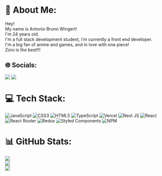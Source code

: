 # 💫 About Me:
Hey!<br>My name is Antonio Bruno Wingert!<br>I'm 24 years old.<br>I'm a full stack development student, i'm currently a front end developer.<br>I'm a big fan of anime and games, and in love with one piece! <br>Zoro is the best!!!



## 🌐 Socials:
<a href="https://www.linkedin.com/in/antoniobrunowingert/" target="_blank"><img src="https://img.shields.io/badge/-LinkedIn-%230077B5?style=for-the-badge&logo=linkedin&logoColor=white" target="_blank"></a> 
<a href = "antoniobwingert@gmail.com"><img src="https://img.shields.io/badge/Gmail-D14836?style=for-the-badge&logo=gmail&logoColor=white" target="_blank"></a>

# 💻 Tech Stack:
![JavaScript](https://img.shields.io/badge/javascript-%23323330.svg?style=for-the-badge&logo=javascript&logoColor=%23F7DF1E) ![CSS3](https://img.shields.io/badge/css3-%231572B6.svg?style=for-the-badge&logo=css3&logoColor=white) ![HTML5](https://img.shields.io/badge/html5-%23E34F26.svg?style=for-the-badge&logo=html5&logoColor=white) ![TypeScript](https://img.shields.io/badge/typescript-%23007ACC.svg?style=for-the-badge&logo=typescript&logoColor=white) ![Vercel](https://img.shields.io/badge/vercel-%23000000.svg?style=for-the-badge&logo=vercel&logoColor=white) ![Next JS](https://img.shields.io/badge/Next-black?style=for-the-badge&logo=next.js&logoColor=white) ![React](https://img.shields.io/badge/react-%2320232a.svg?style=for-the-badge&logo=react&logoColor=%2361DAFB) ![React Router](https://img.shields.io/badge/React_Router-CA4245?style=for-the-badge&logo=react-router&logoColor=white) ![Redux](https://img.shields.io/badge/redux-%23593d88.svg?style=for-the-badge&logo=redux&logoColor=white) ![Styled Components](https://img.shields.io/badge/styled--components-DB7093?style=for-the-badge&logo=styled-components&logoColor=white) ![NPM](https://img.shields.io/badge/NPM-%23000000.svg?style=for-the-badge&logo=npm&logoColor=white)

# 📊 GitHub Stats:
![](https://github-readme-stats.vercel.app/api?username=AntonioWingert&theme=dark&hide_border=true&include_all_commits=false&count_private=false)<br/>
![](https://github-readme-streak-stats.herokuapp.com/?user=AntonioWingert&theme=dark&hide_border=true)<br/>
![](https://github-readme-stats.vercel.app/api/top-langs/?username=AntonioWingert&theme=dark&hide_border=true&include_all_commits=false&count_private=false&layout=compact)

